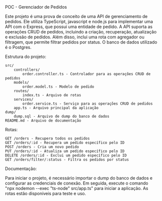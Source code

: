 POC - Gerenciador de Pedidos

Este projeto é uma prova de conceito de uma API de gerenciamento de pedidos. Ele utiliza TypeScript, javascript e node.js para implementar uma API com o Express, que possui uma entidade de pedido. A API suporta as operações CRUD de pedidos, incluindo a criação, recuperação, atualização e exclusão de pedidos. Além disso, inclui uma rota com agregador ou filtragem, que permite filtrar pedidos por status. O banco de dados utilizado é o Postgres.

Estrutura do projeto:

    src/
        controllers/
            order.controller.ts - Controlador para as operações CRUD de pedidos
        models/
            order.model.ts - Modelo de pedido
        routes/
            index.ts - Arquivo de rotas
        services/
            order.service.ts - Serviço para as operações CRUD de pedidos
        app.ts - Arquivo principal da aplicação
    dump/
        dump.sql - Arquivo de dump do banco de dados
    README.md - Arquivo de documentação

Rotas:

    GET /orders - Recupera todos os pedidos
    GET /orders/:id - Recupera um pedido específico pelo ID
    POST /orders - Cria um novo pedido
    PUT /orders/:id - Atualiza um pedido específico pelo ID
    DELETE /orders/:id - Exclui um pedido específico pelo ID
    GET /orders/filter/:status - Filtra os pedidos por status

Documentação:

Para iniciar o projeto, é necessário importar o dump do banco de dados e configurar as credenciais de conexão. Em seguida, execute o comando "npx nodemon --exec "ts-node" src/app.ts" para iniciar a aplicação. As rotas estão disponíveis para teste e uso.